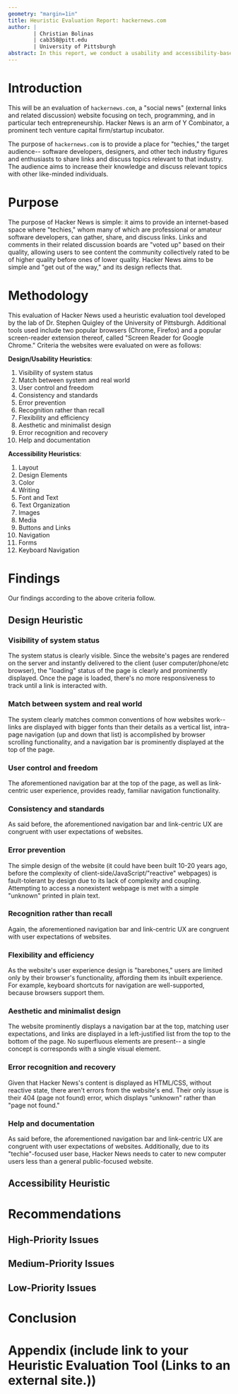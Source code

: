 ```yaml
---
geometry: "margin=1in"
title: Heuristic Evaluation Report: hackernews.com
author: |
        | Christian Bolinas
        | cab358@pitt.edu
        | University of Pittsburgh
abstract: In this report, we conduct a usability and accessibility-based evaluation of the popular tech-focused link aggregator website hackernews.com. We believe simple websites consisting of solely HTML and CSS without reactive, JavaScript-based components to be more usable and accessible than those with, and the current industry focus on client-side, JavaScript-focused websites/webapps to be to the detriment of accessible and usable websites as a whole, making users unsatisfied and diversely-abled users unable to use websites at all. Our recommendations are simple-- ditch the JavaScript.
---
```

# Introduction 
This will be an evaluation of `hackernews.com`, a "social news" (external links and related discussion) website focusing on tech, programming, and in particular tech entrepreneurship. Hacker News is an arm of Y Combinator, a prominent tech venture capital firm/startup incubator.

The purpose of `hackernews.com` is to provide a place for "techies," the target audience-- software developers, designers, and other tech industry figures and enthusiasts to share links and discuss topics relevant to that industry. The audience aims to increase their knowledge and discuss relevant topics with other like-minded individuals.

# Purpose
The purpose of Hacker News is simple: it aims to provide an internet-based space where "techies," whom many of which are  professional or amateur software developers, can gather, share, and discuss links. Links and comments in their related discussion boards are "voted up" based on their quality, allowing users to see content the community collectively rated to be of higher quality before ones of lower quality. Hacker News aims to be simple and "get out of the way," and its design reflects that.

# Methodology
This evaluation of Hacker News used a heuristic evaluation tool developed by the lab of Dr. Stephen Quigley of the University of Pittsburgh. Additional tools used include two popular browsers (Chrome, Firefox) and a popular screen-reader extension thereof, called "Screen Reader for Google Chrome." Criteria the websites were evaluated on were as follows:

**Design/Usability Heuristics**:

1. Visibility of system status
1. Match between system and real world
1. User control and freedom
1. Consistency and standards
1. Error prevention
1. Recognition rather than recall
1. Flexibility and efficiency
1. Aesthetic and minimalist design
1. Error recognition and recovery
1. Help and documentation

**Accessibility Heuristics**:

1. Layout
1. Design Elements
1. Color
1. Writing
1. Font and Text
1. Text Organization
1. Images
1. Media
1. Buttons and Links
1. Navigation
1. Forms
1. Keyboard Navigation

# Findings
Our findings according to the above criteria follow.

## Design Heuristic
### Visibility of system status
The system status is clearly visible. Since the website's pages are rendered on the server and instantly delivered to the client (user computer/phone/etc browser), the "loading" status of the page is clearly and prominently displayed. Once the page is loaded, there's no more responsiveness to track until a link is interacted with.

### Match between system and real world
The system clearly matches common conventions of how websites work-- links are displayed with bigger fonts than their details as a vertical list, intra-page navigation (up and down that list) is accomplished by browser scrolling functionality, and a navigation bar is prominently displayed at the top of the page.

### User control and freedom
The aforementioned navigation bar at the top of the page, as well as link-centric user experience, provides ready, familiar navigation functionality.

### Consistency and standards
As said before, the aforementioned navigation bar and link-centric UX are congruent with user expectations of websites.

### Error prevention
The simple design of the website (it could have been built 10-20 years ago, before the complexity of client-side/JavaScript/"reactive" webpages) is fault-tolerant by design due to its lack of complexity and coupling. Attempting to access a nonexistent webpage is met with a simple "unknown" printed in plain text. 

### Recognition rather than recall
Again, the aforementioned navigation bar and link-centric UX are congruent with user expectations of websites.

### Flexibility and efficiency
As the website's user experience design is "barebones," users are limited only by their browser's functionality, affording them its inbuilt experience. For example, keyboard shortcuts for navigation are well-supported, because browsers support them. 

### Aesthetic and minimalist design
The website prominently displays a navigation bar at the top, matching user expectations, and links are displayed in a left-justified list from the top to the bottom of the page. No superfluous elements are present-- a single concept is corresponds with a single visual element.

### Error recognition and recovery
Given that Hacker News's content is displayed as HTML/CSS, without reactive state, there aren't errors from the website's end. Their only issue is their 404 (page not found) error, which displays "unknown" rather than "page not found."

### Help and documentation
As said before, the aforementioned navigation bar and link-centric UX are congruent with user expectations of websites. Additionally, due to its "techie"-focused user base, Hacker News needs to cater to new computer users less than a general public-focused website.

## Accessibility Heuristic


# Recommendations

## High-Priority Issues

## Medium-Priority Issues

## Low-Priority Issues

# Conclusion        

# Appendix (include link to your Heuristic Evaluation Tool (Links to an external site.))
